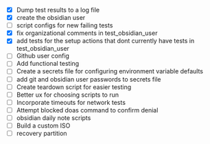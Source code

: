 - [x] Dump test results to a log file 
- [x] create the obsidian user
- [ ] script configs for new failing tests
- [x] fix organizational comments in test_obsidian_user
- [x] add tests for the setup actions that dont currently have tests in test_obsidian_user
- [ ] Github user config
- [ ] Add functional testing 
- [ ] Create a secrets file for configuring environment variable defaults
- [ ] add git and obsidian user passwords to secrets file
- [ ] Create teardown script for easier testing 
- [ ] Better ux for choosing scripts to run 
- [ ] Incorporate timeouts for network tests
- [ ] Attempt blocked doas command to confirm denial 
- [ ] obsidian daily note scripts
- [ ] Build a custom ISO
- [ ] recovery partition 